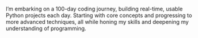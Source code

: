 I’m embarking on a 100-day coding journey, building real-time, usable Python projects each day. Starting with core concepts and progressing to more advanced techniques, all while honing my skills and deepening my understanding of programming.
